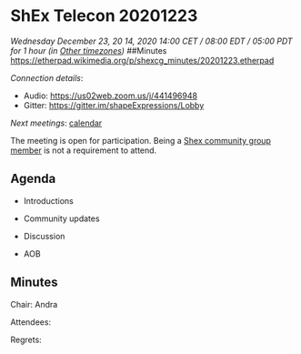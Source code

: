 # ShEx Telecon 20201223
*Wednesday December 23, 20 14, 2020 14:00 CET / 08:00 EDT / 05:00 PDT for 1 hour (in [Other timezones](https://www.timeanddate.com/worldclock/fixedtime.html?msg=ShEx+CG&iso=20201223T14&p1=195&ah=1))*
##Minutes
 https://etherpad.wikimedia.org/p/shexcg_minutes/20201223.etherpad


*Connection details*:

* Audio: https://us02web.zoom.us/j/441496948
* Gitter: https://gitter.im/shapeExpressions/Lobby

*Next meetings*: [calendar](https://calendar.google.com/event?action=TEMPLATE&tmeid=N2VyOGMyYjJnZTVma25qMWhlYWF2YmYycHFfMjAyMDAxMDhUMTMwMDAwWiBtaWNlbGlvLmJlX2FjM2xqNzNqdTA0YTY3OGIwaHRsMXBpamRvQGc&tmsrc=micelio.be_ac3lj73ju04a678b0htl1pijdo%40group.calendar.google.com&scp=ALL)

The meeting is open for participation. Being a [Shex community group member](https://www.w3.org/community/shex/participants) is not a requirement to attend.

## Agenda

* Introductions

* Community updates
   
* Discussion

* AOB

## Minutes
  
Chair: Andra

Attendees: 

Regrets:

